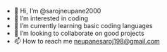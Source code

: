 - 👋 Hi, I’m @sarojneupane2000
- 👀 I’m interested in coding
- 🌱 I’m currently learning basic coding languages
- 💞️ I’m looking to collaborate on good projects
- 📫 How to reach me neupanesaroj198@gmail.com

<!---
sarojneupane2000/sarojneupane2000 is a ✨ special ✨ repository because its `README.md` (this file) appears on your GitHub profile.
You can click the Preview link to take a look at your changes.
--->
